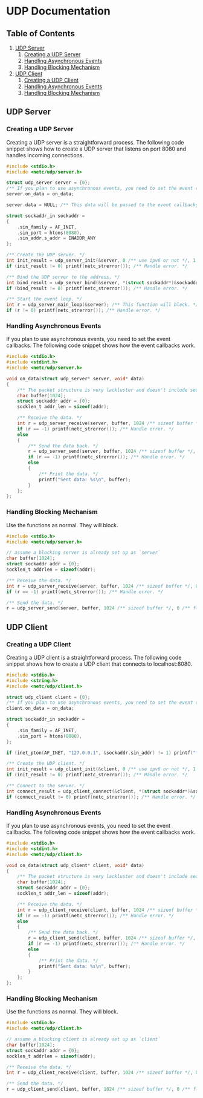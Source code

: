 # UDP Documentation

## Table of Contents
1. [UDP Server](#udp-server)
    1. [Creating a UDP Server](#creating-a-udp-server)
    2. [Handling Asynchronous Events](#handling-asynchronous-events-server)
    3. [Handling Blocking Mechanism](#handling-blocking-mechanism-server)
2. [UDP Client](#udp-client)
    1. [Creating a UDP Client](#creating-a-udp-client)
    2. [Handling Asynchronous Events](#handling-asynchronous-events-client)
    3. [Handling Blocking Mechanism](#handling-blocking-mechanism-client)

## UDP Server <a name="udp-server"/>

### Creating a UDP Server <a name="creating-a-udp-server"/>
Creating a UDP server is a straightforward process. The following code snippet shows how to create a UDP server that listens on port 8080 and handles incoming connections.

```c
#include <stdio.h>
#include <netc/udp/server.h>

struct udp_server server = {0};
/** If you plan to use asynchronous events, you need to set the event callbacks. */
server.on_data = on_data;

server.data = NULL; /** This data will be passed to the event callbacks if ever needed. */

struct sockaddr_in sockaddr = 
{
    .sin_family = AF_INET,
    .sin_port = htons(8080),
    .sin_addr.s_addr = INADDR_ANY
};

/** Create the UDP server. */
int init_result = udp_server_init(&server, 0 /** use ipv6 or not */, 1 /** use non-blocking mode or not */);
if (init_result != 0) printf(netc_strerror()); /** Handle error. */

/** Bind the UDP server to the address. */
int bind_result = udp_server_bind(&server, *(struct sockaddr*)&sockaddr, sizeof(sockaddr));
if (bind_result != 0) printf(netc_strerror()); /** Handle error. */

/** Start the event loop. */
int r = udp_server_main_loop(&server); /** This function will block. */
if (r != 0) printf(netc_strerror()); /** Handle error. */
```

### Handling Asynchronous Events <a name="handling-asynchronous-events-server"/>
If you plan to use asynchronous events, you need to set the event callbacks. The following code snippet shows how the event callbacks work.

```c
#include <stdio.h>
#include <stdint.h>
#include <netc/udp/server.h>

void on_data(struct udp_server* server, void* data)
{
    /** The packet structure is very lackluster and doesn't include sequence numbers, payload lengths, checksums, etc. */
    char buffer[1024];
    struct sockaddr addr = {0};
    socklen_t addr_len = sizeof(addr);

    /** Receive the data. */
    int r = udp_server_receive(server, buffer, 1024 /** sizeof buffer */, 0 /** flags */, &addr, &addr_len);
    if (r == -1) printf(netc_strerror()); /** Handle error. */
    else
    {
        /** Send the data back. */
        r = udp_server_send(server, buffer, 1024 /** sizeof buffer */, 0 /** flags */, &addr, addr_len);
        if (r == -1) printf(netc_strerror()); /** Handle error. */
        else
        {
            /** Print the data. */
            printf("Sent data: %s\n", buffer);
        }
    };
};
```

### Handling Blocking Mechanism <a name="handling-blocking-mechanism-server"/>

Use the functions as normal. They will block.

```c
#include <stdio.h>
#include <netc/udp/server.h>

// assume a blocking server is already set up as `server`
char buffer[1024];
struct sockaddr addr = {0};
socklen_t addrlen = sizeof(addr);

/** Receive the data. */
int r = udp_server_receive(server, buffer, 1024 /** sizeof buffer */, 0 /** flags */, &addr, &addrlen); // This will block until data is received.
if (r == -1) printf(netc_strerror()); /** Handle error. */

/** Send the data. */
r = udp_server_send(server, buffer, 1024 /** sizeof buffer */, 0 /** flags */, &addr, addrlen); // This will block until the data is sent.
```

## UDP Client <a name="udp-client"/>

### Creating a UDP Client <a name="creating-a-udp-client"/>
Creating a UDP client is a straightforward process. The following code snippet shows how to create a UDP client that connects to localhost:8080.

```c
#include <stdio.h>
#include <string.h>
#include <netc/udp/client.h>

struct udp_client client = {0};
/** If you plan to use asynchronous events, you need to set the event callbacks. */
client.on_data = on_data;

struct sockaddr_in sockaddr = 
{
    .sin_family = AF_INET,
    .sin_port = htons(8080),
};

if (inet_pton(AF_INET, "127.0.0.1", &sockaddr.sin_addr) != 1) printf("failed to convert address.\n"); /** Handle error. */

/** Create the UDP client. */
int init_result = udp_client_init(&client, 0 /** use ipv6 or not */, 1 /** use non-blocking mode or not */);
if (init_result != 0) printf(netc_strerror()); /** Handle error. */

/** Connect to the server. */
int connect_result = udp_client_connect(&client, *(struct sockaddr*)&sockaddr, sizeof(sockaddr));
if (connect_result != 0) printf(netc_strerror()); /** Handle error. */
```

### Handling Asynchronous Events <a name="handling-asynchronous-events-client"/>

If you plan to use asynchronous events, you need to set the event callbacks. The following code snippet shows how the event callbacks work.

```c
#include <stdio.h>
#include <stdint.h>
#include <netc/udp/client.h>

void on_data(struct udp_client* client, void* data)
{
    /** The packet structure is very lackluster and doesn't include sequence numbers, payload lengths, checksums, etc. */
    char buffer[1024];
    struct sockaddr addr = {0};
    socklen_t addr_len = sizeof(addr);

    /** Receive the data. */
    int r = udp_client_receive(client, buffer, 1024 /** sizeof buffer */, 0 /** flags */, &addr, &addr_len);
    if (r == -1) printf(netc_strerror()); /** Handle error. */
    else
    {
        /** Send the data back. */
        r = udp_client_send(client, buffer, 1024 /** sizeof buffer */, 0 /** flags */, &addr, addr_len);
        if (r == -1) printf(netc_strerror()); /** Handle error. */
        else
        {
            /** Print the data. */
            printf("Sent data: %s\n", buffer);
        }
    };
};
```

### Handling Blocking Mechanism <a name="handling-blocking-mechanism-client"/>

Use the functions as normal. They will block.

```c
#include <stdio.h>
#include <netc/udp/client.h>

// assume a blocking client is already set up as `client`
char buffer[1024];
struct sockaddr addr = {0};
socklen_t addrlen = sizeof(addr);

/** Receive the data. */
int r = udp_client_receive(client, buffer, 1024 /** sizeof buffer */, 0 /** flags */, &addr, &addrlen); // This will block until data is received.

/** Send the data. */
r = udp_client_send(client, buffer, 1024 /** sizeof buffer */, 0 /** flags */, &addr, addrlen); // This will block until the data is sent.
```